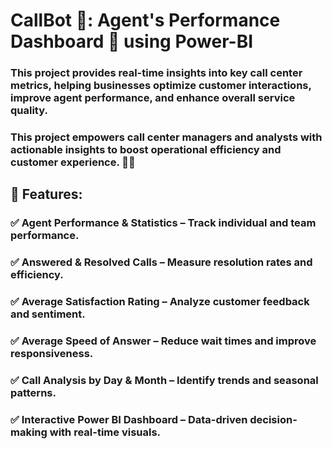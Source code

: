 #  CallBot 🤖: Agent's Performance Dashboard 👥 using Power-BI

###  This project provides real-time insights into key call center metrics, helping businesses optimize customer interactions, improve agent performance, and enhance overall service quality.
### This project empowers call center managers and analysts with actionable insights to boost operational efficiency and customer experience. 🚀✨
## 🚀 Features:
### ✅ Agent Performance & Statistics – Track individual and team performance.
### ✅ Answered & Resolved Calls – Measure resolution rates and efficiency.
### ✅ Average Satisfaction Rating – Analyze customer feedback and sentiment.
### ✅ Average Speed of Answer – Reduce wait times and improve responsiveness.
### ✅ Call Analysis by Day & Month – Identify trends and seasonal patterns.
### ✅ Interactive Power BI Dashboard – Data-driven decision-making with real-time visuals.
